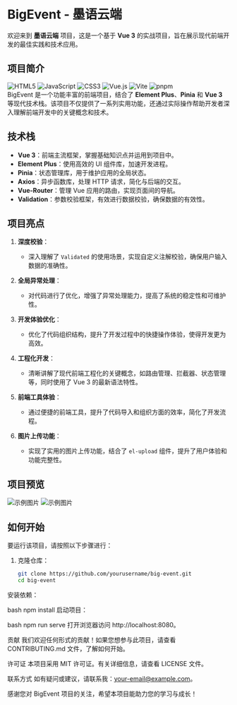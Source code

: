 # BigEvent - 墨语云端

欢迎来到 **墨语云端** 项目，这是一个基于 **Vue 3** 的实战项目，旨在展示现代前端开发的最佳实践和技术应用。

## 项目简介
![HTML5](https://img.shields.io/badge/HTML5-E34F26?style=for-the-badge&logo=html5&logoColor=white)
![JavaScript](https://img.shields.io/badge/JavaScript-323330?style=for-the-badge&logo=javascript&logoColor=F7DF1E)
![CSS3](https://img.shields.io/badge/CSS3-1572B6?style=for-the-badge&logo=css3&logoColor=white)
![Vue.js](https://img.shields.io/badge/Vue%20js-35495E?style=for-the-badge&logo=vuedotjs&logoColor=4FC08D)
![Vite](https://img.shields.io/badge/Vite-B73BFE?style=for-the-badge&logo=vite&logoColor=FFD62E)
![pnpm](https://img.shields.io/badge/pnpm-yellow?style=for-the-badge&logo=pnpm&logoColor=white) </br>
BigEvent 是一个功能丰富的前端项目，结合了 **Element Plus**、**Pinia** 和 **Vue 3** 等现代技术栈。该项目不仅提供了一系列实用功能，还通过实际操作帮助开发者深入理解前端开发中的关键概念和技术。

## 技术栈

- **Vue 3**：前端主流框架，掌握基础知识点并运用到项目中。
- **Element Plus**：使用高效的 UI 组件库，加速开发进程。
- **Pinia**：状态管理库，用于维护应用的全局状态。
- **Axios**：异步函数库，处理 HTTP 请求，简化与后端的交互。
- **Vue-Router**：管理 Vue 应用的路由，实现页面间的导航。
- **Validation**：参数校验框架，有效进行数据校验，确保数据的有效性。

## 项目亮点

1. **深度校验**：
   - 深入理解了 `Validated` 的使用场景，实现自定义注解校验，确保用户输入数据的准确性。

2. **全局异常处理**：
   - 对代码进行了优化，增强了异常处理能力，提高了系统的稳定性和可维护性。

3. **开发体验优化**：
   - 优化了代码组织结构，提升了开发过程中的快捷操作体验，使得开发更为高效。

4. **工程化开发**：
   - 清晰讲解了现代前端工程化的关键概念，如路由管理、拦截器、状态管理等，同时使用了 Vue 3 的最新语法特性。

5. **前端工具体验**：
   - 通过便捷的前端工具，提升了代码导入和组织方面的效率，简化了开发流程。

6. **图片上传功能**：
   - 实现了实用的图片上传功能，结合了 `el-upload` 组件，提升了用户体验和功能完整性。

## 项目预览
![示例图片](https://pic4.zhimg.com/100/v2-abdf7176e98051c6d796aa9a68fe8c73_r.jpg)
![示例图片](https://pic2.zhimg.com/100/v2-cbe4d991ddf4c257b2fa0b272ef38a85_r.jpg)

## 如何开始

要运行该项目，请按照以下步骤进行：

1. 克隆仓库：
   ```bash
   git clone https://github.com/yourusername/big-event.git
   cd big-event
安装依赖：

bash
npm install
启动项目：

bash
npm run serve
打开浏览器访问 http://localhost:8080。

贡献
我们欢迎任何形式的贡献！如果您想参与此项目，请查看 CONTRIBUTING.md 文件，了解如何开始。

许可证
本项目采用 MIT 许可证。有关详细信息，请查看 LICENSE 文件。

联系方式
如有疑问或建议，请联系我：your-email@example.com。

感谢您对 BigEvent 项目的关注，希望本项目能助力您的学习与成长！

